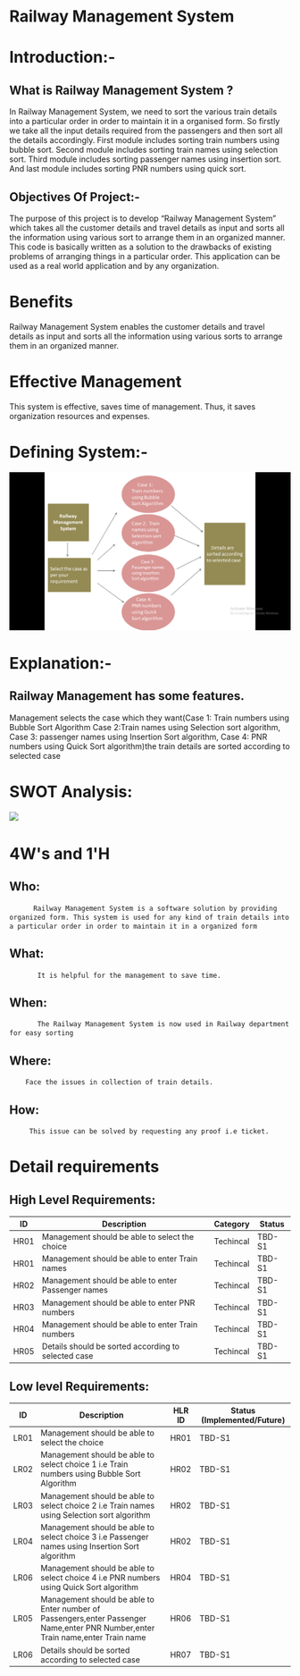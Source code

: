 
# Railway Management System 

# Introduction:-

## What is Railway Management System ?
In Railway Management System, we need to sort the various train details into a particular order in order to maintain it in a organised form. So firstly we take all the input details required from the passengers and then sort all the details accordingly. First module includes sorting train numbers using bubble sort. Second module includes sorting train names using selection sort. Third module includes sorting passenger names using insertion sort. And last module includes sorting PNR numbers using quick sort.

## Objectives Of Project:-

The purpose of this project is to develop “Railway Management System” which takes all the customer details and travel details as input and sorts all the information using various sort to arrange them in an organized manner.
This code is basically written as a solution to the drawbacks of existing problems of arranging things in a particular order. This application can be used as a real world application and by any organization.

# Benefits
Railway Management System enables the customer details and travel details as input and sorts all the information using various sorts to arrange them in an organized manner.

# Effective Management
This system is effective, saves time of management. Thus, it saves organization resources and expenses.




# Defining System:-

<img src="1_Requirements/Design (2).png">

# Explanation:-
  ## Railway Management has some features.

Management selects the case which they want(Case 1: Train numbers using Bubble Sort Algorithm Case 2:Train names using Selection sort algorithm, Case 3: passenger names using Insertion Sort algorithm, Case 4: PNR numbers using Quick Sort algorithm)the train details are sorted according to selected case 


# SWOT Analysis:
<img src="https://github.com/Pavani123429/RAILWAY-RESERVATION-SYSTEM/issues/1#issue-858605764">


# 4W's and 1'H
   
   ## Who:
          Railway Management System is a software solution by providing organized form. This system is used for any kind of train details into a particular order in order to maintain it in a organized form 
    
   ## What:
           It is helpful for the management to save time.
   
   ## When:
           The Railway Management System is now used in Railway department for easy sorting 
   
   ## Where:
        Face the issues in collection of train details.
   ## How:
         This issue can be solved by requesting any proof i.e ticket.
         
       
# Detail requirements
## High Level Requirements: 
| ID | Description | Category | Status | 
| ----- | ----- | ------- | ---------|
| HR01 | Management should be able to select the choice | Techincal | TBD-S1 | 
| HR01 | Management should be able to enter Train names | Techincal | TBD-S1 | 
| HR02 | Management should be able to enter Passenger names | Techincal | TBD-S1 |
| HR03 | Management should be able to enter PNR numbers | Techincal | TBD-S1 |
| HR04 | Management should be able to enter Train numbers | Techincal | TBD-S1 |
| HR05 | Details should be sorted according to selected case| Techincal | TBD-S1 |

##  Low level Requirements:
 
| ID | Description | HLR ID | Status (Implemented/Future) |
| ------ | --------- | ------ | ----- |
| LR01 | Management should be able to select the choice| HR01 | TBD-S1 |
| LR02 | Management should be able to select choice 1 i.e Train numbers using Bubble Sort Algorithm| HR02 | TBD-S1 |
| LR03 | Management should be able to select choice 2 i.e Train names using Selection sort algorithm| HR02 | TBD-S1 |
| LR04 | Management should be able to select choice 3 i.e Passenger names using Insertion Sort algorithm| HR02 | TBD-S1 |
| LR06 | Management should be able to select choice 4 i.e PNR numbers using Quick Sort algorithm| HR04 | TBD-S1 |
| LR05 | Management should be able to Enter number of Passengers,enter Passenger Name,enter PNR Number,enter Train name,enter Train name| HR06 | TBD-S1 |
| LR06 | Details should be sorted according to selected case| HR07| TBD-S1 |


